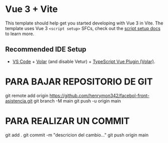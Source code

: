 # Vue 3 + Vite

This template should help get you started developing with Vue 3 in Vite. The template uses Vue 3 `<script setup>` SFCs, check out the [script setup docs](https://v3.vuejs.org/api/sfc-script-setup.html#sfc-script-setup) to learn more.

## Recommended IDE Setup

- [VS Code](https://code.visualstudio.com/) + [Volar](https://marketplace.visualstudio.com/items?itemName=Vue.volar) (and disable Vetur) + [TypeScript Vue Plugin (Volar)](https://marketplace.visualstudio.com/items?itemName=Vue.vscode-typescript-vue-plugin).



# PARA BAJAR REPOSITORIO DE GIT
git remote add origin https://github.com/henrymon342/facebol-front-asistencia.git
git branch -M main
git push -u origin main

# PARA REALIZAR UN COMMIT
git add .
git commit -m "descricion del cambio..."
git push origin main